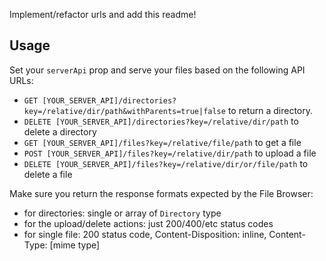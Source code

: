 Implement/refactor urls and add this readme!

## Usage
Set your `serverApi` prop and serve your files based on the following API URLs:

- `GET [YOUR_SERVER_API]/directories?key=/relative/dir/path&withParents=true|false` to return a directory.
- `DELETE [YOUR_SERVER_API]/directories?key=/relative/dir/path` to delete a directory
- `GET [YOUR_SERVER_API]/files?key=/relative/file/path` to get a file
- `POST [YOUR_SERVER_API]/files?key=/relative/dir/path` to upload a file
- `DELETE [YOUR_SERVER_API]/files?key=/relative/dir/or/file/path` to delete a file

Make sure you return the response formats expected by the File Browser:
- for directories: single or array of `Directory` type
- for the upload/delete actions: just 200/400/etc status codes
- for single file: 200 status code, Content-Disposition: inline, Content-Type: [mime type]
